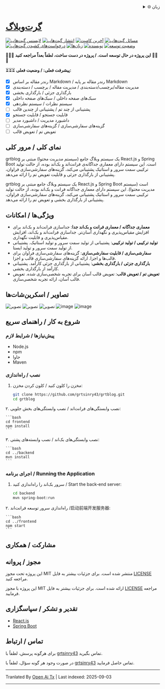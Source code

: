 
<div align="right">
  <details>
    <summary >🌐 زبان</summary>
    <div>
      <div align="center">
        <a href="https://openaitx.github.io/view.html?user=grtsinry43&project=grtblog&lang=en">English</a>
        | <a href="https://openaitx.github.io/view.html?user=grtsinry43&project=grtblog&lang=zh-CN">简体中文</a>
        | <a href="https://openaitx.github.io/view.html?user=grtsinry43&project=grtblog&lang=zh-TW">繁體中文</a>
        | <a href="https://openaitx.github.io/view.html?user=grtsinry43&project=grtblog&lang=ja">日本語</a>
        | <a href="https://openaitx.github.io/view.html?user=grtsinry43&project=grtblog&lang=ko">한국어</a>
        | <a href="https://openaitx.github.io/view.html?user=grtsinry43&project=grtblog&lang=hi">हिन्दी</a>
        | <a href="https://openaitx.github.io/view.html?user=grtsinry43&project=grtblog&lang=th">ไทย</a>
        | <a href="https://openaitx.github.io/view.html?user=grtsinry43&project=grtblog&lang=fr">Français</a>
        | <a href="https://openaitx.github.io/view.html?user=grtsinry43&project=grtblog&lang=de">Deutsch</a>
        | <a href="https://openaitx.github.io/view.html?user=grtsinry43&project=grtblog&lang=es">Español</a>
        | <a href="https://openaitx.github.io/view.html?user=grtsinry43&project=grtblog&lang=it">Italiano</a>
        | <a href="https://openaitx.github.io/view.html?user=grtsinry43&project=grtblog&lang=ru">Русский</a>
        | <a href="https://openaitx.github.io/view.html?user=grtsinry43&project=grtblog&lang=pt">Português</a>
        | <a href="https://openaitx.github.io/view.html?user=grtsinry43&project=grtblog&lang=nl">Nederlands</a>
        | <a href="https://openaitx.github.io/view.html?user=grtsinry43&project=grtblog&lang=pl">Polski</a>
        | <a href="https://openaitx.github.io/view.html?user=grtsinry43&project=grtblog&lang=ar">العربية</a>
        | <a href="https://openaitx.github.io/view.html?user=grtsinry43&project=grtblog&lang=fa">فارسی</a>
        | <a href="https://openaitx.github.io/view.html?user=grtsinry43&project=grtblog&lang=tr">Türkçe</a>
        | <a href="https://openaitx.github.io/view.html?user=grtsinry43&project=grtblog&lang=vi">Tiếng Việt</a>
        | <a href="https://openaitx.github.io/view.html?user=grtsinry43&project=grtblog&lang=id">Bahasa Indonesia</a>
        | <a href="https://openaitx.github.io/view.html?user=grtsinry43&project=grtblog&lang=as">অসমীয়া</
      </div>
    </div>
  </details>
</div>

# گرت‌وبلاگ

[![لایسنس گیت‌هاب](https://img.shields.io/github/license/grtsinry43/grtblog)](http://www.apache.org/licenses/LICENSE-2.0.html)
[![انتشار گیت‌هاب](https://img.shields.io/github/v/release/grtsinry43/grtblog)](https://github.com/grtsinry43/grtblog/releases)
[![آخرین کامیت](https://img.shields.io/github/last-commit/grtsinry43/grtblog)](https://github.com/grtsinry43/grtblog/commits/main)
[![مسائل گیت‌هاب](https://img.shields.io/github/issues/grtsinry43/grtblog)](https://github.com/grtsinry43/grtblog/issues)
[![درخواست‌های کشیدن گیت‌هاب](https://img.shields.io/github/issues-pr/grtsinry43/grtblog)](https://github.com/grtsinry43/grtblog/pulls)
[![زبان‌ها](https://img.shields.io/github/languages/top/grtsinry43/grtblog)](https://github.com/grtsinry43/grtblog)
[![نویسنده](https://img.shields.io/badge/author-grtsinry43-blue)](https://github.com/grtsinry43)
[![وضعیت توسعه](https://img.shields.io/badge/status-in%20development-yellow)](https://github.com/grtsinry43/grtblog)

🚧🚧🚧 **این پروژه در حال توسعه است. / پروژه در دست ساخت، لطفاً بعداً مراجعه کنید** 🚧🚧🚧

⏳⏳⏳ **پیشرفت فعلی: / وضعیت فعلی:**

- [x] رندر مقاله بر اساس Markdown / رندر مقاله بر پایه Markdown
- [x] مدیریت مقاله/برچسب/دسته‌بندی / مدیریت مقاله / برچسب / دسته‌بندی
- [x] بارگذاری جزئی / بارگذاری بخشی
- [x] سبک‌های صفحه داخلی / سبک‌های صفحه داخلی
- [x] سیستم نظرات / سیستم نظردهی
- [ ] پشتیبانی از چند تم / پشتیبانی از چندین قالب
- [x] قابلیت جستجو / قابلیت جستجو
- [ ] داشبورد مدیریت / داشبورد مدیر
- [ ] گزینه‌های سفارشی‌سازی / گزینه‌های سفارشی‌سازی
- [ ] تعویض تم / تعویض قالب

## نمای کلی / مرور کلی

grtblog یک سیستم وبلاگ جامع (سیستم مدیریت محتوا) مبتنی بر React.js و Spring Boot است. این سیستم دارای
معماری جداگانه‌ی فرانت‌اند و بک‌اند بوده، از حالت تولید ترکیبی سمت سرور و استاتیک پشتیبانی می‌کند، گزینه‌های
سفارشی‌سازی فراوان، پشتیبانی از بارگذاری جزئی و قابلیت تعویض تم را ارائه می‌دهد.

grtblog یک سیستم وبلاگ جامع مبتنی بر React.js و Spring Boot است (سیستم مدیریت محتوا). این سیستم دارای معماری جداگانه فرانت و بک‌اند بوده، از حالت تولید ترکیبی سمت سرور و استاتیک پشتیبانی می‌کند، گزینه‌های سفارشی‌سازی فراوان، پشتیبانی از بارگذاری بخشی و تعویض تم را ارائه می‌دهد.

## ویژگی‌ها / امکانات

- **معماری جداگانه / معماری فرانت و بک‌اند جدا**: جداسازی فرانت‌اند و بک‌اند برای افزایش مقیاس‌پذیری و
  نگهداری آسان‌تر. جداسازی فرانت‌اند و بک‌اند، افزایش مقیاس‌پذیری و قابلیت نگهداری.
- **تولید ترکیبی / تولید ترکیبی**: پشتیبانی از تولید سمت سرور و تولید استاتیک. پشتیبانی از تولید سمت سرور و تولید ایستا.
- **سفارشی‌سازی / قابلیت سفارشی‌سازی**: گزینه‌های سفارشی‌سازی فراوان برای قالب‌ها و اجزا. ارائه گزینه‌های سفارشی‌سازی قالب و اجزا.
- **بارگذاری جزئی / بارگذاری بخشی**: پشتیبانی از بارگذاری جزئی کارآمد. پشتیبانی کارآمد از بارگذاری بخشی.
- **تعویض تم / تعویض قالب**: تعویض قالب آسان برای تجربه شخصی‌سازی شده. تعویض قالب آسان، ارائه تجربه شخصی‌سازی.

## تصاویر / اسکرین‌شات‌ها

![تصویر](https://github.com/user-attachments/assets/40cac1c2-767a-4e0e-b72c-664384e93dfd)
![تصویر](https://github.com/user-attachments/assets/0f8819c4-5be2-47bf-b526-2db097141bd9)
![تصویر](https://github.com/user-attachments/assets/acbb9f7b-4ffc-45ff-835e-e09ee0a16979)
![image](https://github.com/user-attachments/assets/72116ff9-eb07-4e0c-921a-c3db32cbd59c)
![image](https://github.com/user-attachments/assets/6e790aab-94f4-4ada-8fc7-fc1bef0af5c8)


## شروع به کار / راهنمای سریع

### پیش‌نیازها / شرایط لازم

- Node.js
- npm
- جاوا
- Maven

### نصب / راه‌اندازی

1. مخزن را کلون کنید / کلون کردن مخزن:
    ```bash
    git clone https://github.com/grtsinry43/grtblog.git
    cd grtblog
    ```
۲. نصب وابستگی‌های فرانت‌اند / نصب وابستگی‌های بخش جلویی:

    ```bash
    cd frontend
    npm install
    ```
۳. نصب وابستگی‌های بک‌اند / نصب وابسته‌های پشتی:

    ```bash
    cd ../backend
    mvn install
    ```

### اجرای برنامه / Running the Application

1. سرور بک‌اند را راه‌اندازی کنید / Start the back-end server:
    ```bash
    cd backend
    mvn spring-boot:run
    ```
۲. راه‌اندازی سرور توسعه فرانت‌اند /启动前端开发服务器:

    ```bash
    cd ../frontend
    npm start
    ```

## مشارکت / همکاری

[//]: # (مشارکت‌ها خوش‌آمدید! لطفاً برای اطلاعات بیشتر [راهنمای مشارکت]&#40;CONTRIBUTING.md&#41; را مطالعه کنید.)

[//]: # ()
[//]: # (مشارکت‌ها خوش‌آمدید! لطفاً [راهنمای مشارکت]&#40;CONTRIBUTING.md&#41; را برای اطلاعات بیشتر بخوانید.)

## مجوز / پروانه

این پروژه تحت مجوز MIT منتشر شده است. برای جزئیات بیشتر به فایل [LICENSE](LICENSE) مراجعه کنید.

این پروژه با مجوز MIT ارائه شده است. برای جزئیات بیشتر به فایل [LICENSE](LICENSE) مراجعه فرمایید.

## تقدیر و تشکر / سپاسگزاری

- [React.js](https://reactjs.org/)
- [Spring Boot](https://spring.io/projects/spring-boot)

## تماس / ارتباط

برای هرگونه پرسش، لطفاً با [grtsinry43](https://github.com/grtsinry43) تماس بگیرید.

در صورت وجود هر گونه سؤال، لطفاً با [grtsinry43](https://github.com/grtsinry43) تماس حاصل فرمایید.


---

Tranlated By [Open Ai Tx](https://github.com/OpenAiTx/OpenAiTx) | Last indexed: 2025-09-03

---